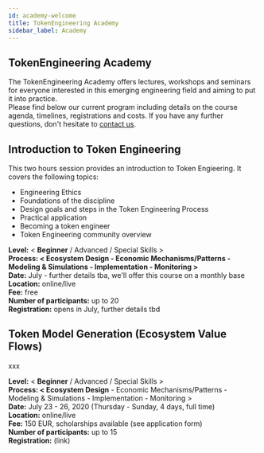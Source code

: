 ```yaml
---
id: academy-welcome
title: TokenEngineering Academy
sidebar_label: Academy
---
```


## TokenEngineering Academy

The TokenEngineering Academy offers lectures, workshops and seminars for everyone interested in this emerging engineering field and aiming to put it into practice.  
Please find below our current program including details on the course agenda, timelines, registrations and costs.
If you have any further questions, don't hesitate to [contact us](a.kreitenweis@conectopia.io).

## Introduction to Token Engineering

This two hours session provides an introduction to Token Engieering. It covers the following topics:
- Engineering Ethics
- Foundations of the discipline
- Design goals and steps in the Token Engineering Process
- Practical application
- Becoming a token engineer
- Token Engineering community overview

**Level:** < **Beginner** / Advanced / Special Skills >  
**Process: < Ecosystem Design - Economic Mechanisms/Patterns - Modeling & Simulations - Implementation - Monitoring >**  
**Date:** July - further details tba, we'll offer this course on a monthly base  
**Location:** online/live  
**Fee:** free  
**Number of participants:** up to 20  
**Registration:** opens in July, further details tbd  


## Token Model Generation (Ecosystem Value Flows)

xxx

**Level:** < **Beginner** / Advanced / Special Skills >  
**Process: < Ecosystem Design** - Economic Mechanisms/Patterns - Modeling & Simulations - Implementation - Monitoring >   
**Date:** July 23 - 26, 2020 (Thursday - Sunday, 4 days, full time)  
**Location:** online/live  
**Fee:** 150 EUR, scholarships available (see application form)  
**Number of participants:** up to 15  
**Registration:** (link)  





